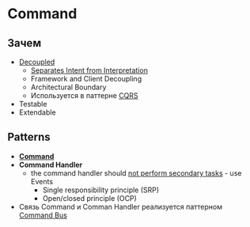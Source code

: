 # Command

## Зачем

- [Decoupled](https://barryvanveen.nl/articles/49-what-is-a-command-bus-and-why-should-you-use-it)
	- [Separates Intent from Interpretation](https://www.sitepoint.com/command-buses-demystified-a-look-at-the-tactician-package/)
	- Framework and Client Decoupling
	- Architectural Boundary
	- Используется в паттерне [CQRS](pattern.cqrs.md)
- Testable
- Extendable

## Patterns

- [__Command__](https://www.sitepoint.com/command-buses-demystified-a-look-at-the-tactician-package/)
- __Command Handler__
	- the command handler should [not perform secondary tasks](https://matthiasnoback.nl/2015/01/from-commands-to-events/) - use Events
		- Single responsibility principle (SRP)
		- Open/closed principle (OCP)
- Связь Command и Comman Handler реализуется паттерном [Command Bus](command.bus.md)
